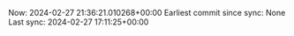Now: 2024-02-27 21:36:21.010268+00:00 Earliest commit since sync: None Last sync: 2024-02-27 17:11:25+00:00
